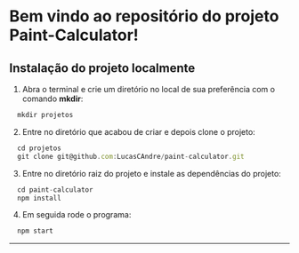 # Bem vindo ao repositório do projeto Paint-Calculator!


## Instalação do projeto localmente

1. Abra o terminal e crie um diretório no local de sua preferência com o comando **mkdir**:
```javascript
  mkdir projetos
```

2. Entre no diretório que acabou de criar e depois clone o projeto:
```javascript
  cd projetos
  git clone git@github.com:LucasCAndre/paint-calculator.git
```

3. Entre no diretório raiz do projeto e instale as dependências do projeto:
```javascript
  cd paint-calculator
  npm install
```
4. Em seguida rode o programa:
```javascript
  npm start
```
---
